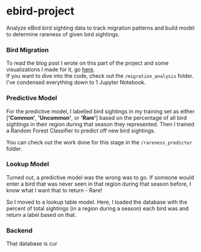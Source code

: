 # ebird-project
Analyze eBird bird sighting data to track migration patterns and build model to determine rareness of given bird sightings.


### Bird Migration
To read the blog post I wrote on this part of the project and some visualizations I made for it, go [here](https://medium.com/@avraham.jacobsohn/us-bird-migration-11e7e96cf2b5).
<br>
If you want to dive into the code, check out the `/migration_analysis` folder. I've condensed everything down to 1 Jupyter Notebook.


### Predictive Model
For the predictive model, I labelled bird sightings in my training set as either [**'Common'**, **'Uncommon'**, or **'Rare'**] based on the percentage of all bird sightings in their region during that season they represented. Then I trained a Random Forest Classifier to predict off new bird sightings.

You can check out the work done for this stage in the `/rareness_predictor` folder. 

### Lookup Model
Turned out, a predictive model was the wrong was to go. If someone would enter a bird that was never seen in that region during that season before, I know what I want that to return - Rare!

So I moved to a lookup table model. Here, I loaded the database with the percent of total sightings (in a region during a season) each bird was and return a label based on that.


### Backend
That database is cur